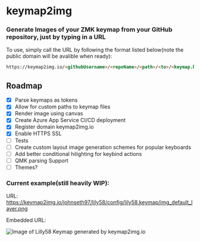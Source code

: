 # keymap2img 
### Generate Images of your ZMK keymap from your GitHub repository, just by typing in a URL

To use, simply call the URL by following the format listed below(note the public domain will be avalible when ready):

```html
https://keymap2img.io/<githubUsername>/<repoName>/<path>/<to>/<keymap.keymap>/img_<layerName>.png
```

## Roadmap

- [x] Parse keymaps as tokens
- [x] Allow for custom paths to keymap files
- [x] Render image using canvas
- [x] Create Azure App Service CI/CD deployment
- [x] Register domain keymap2img.io
- [x] Enable HTTPS SSL 
- [ ] Tests 
- [ ] Create custom layout image generation schemes for popular keyboards 
- [ ] Add better conditional hilighting for keybind actions
- [ ] QMK parsing Support
- [ ] Themes?

### Current example(still heavily WIP):

URL: https://keymap2img.io/johnseth97/lily58/config/lily58.keymap/img_default_layer.png

Embedded URL: 


![Image of Lilly58 Keymap generated by keymap2img.io](https://keymap2img.io/johnseth97/lily58/config/lily58.keymap/img_default_layer.png)





